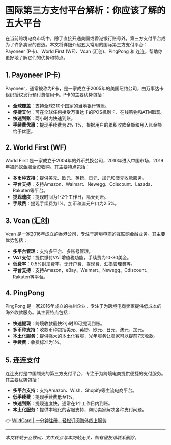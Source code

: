 # 国际第三方支付平台解析：你应该了解的五大平台

在当前跨境电商市场中，除了直接开通美国或香港银行账号外，第三方支付平台成为了许多卖家的首选。本文将详细介绍五大常用的国际第三方支付平台：Payoneer (P卡)、World First (WF)、Vcan (汇创)、PingPong 和 连连，帮助你更好地了解它们的优势和特点。

## 1. Payoneer (P卡)

Payoneer，通常被称为P卡，是一家成立于2005年的美国纽约公司，由万事达卡组织授权发行预付费信用卡。P卡的主要优势包括：

- **全球覆盖**：支持全球210个国家的当地银行转账。
- **便捷支付**：可在全球任何接受万事达卡的POS机刷卡、在线购物和ATM取现。
- **快速到账**：两小时内快速到账。
- **手续费优惠**：提现手续费为2%-1%，根据用户的累积收款金额和月入账金额给予优惠。

## 2. World First (WF)

World First 是一家成立于2004年的外币兑换公司，2010年进入中国市场，2019年被蚂蚁金服全资收购。其主要特点包括：

- **多币种支持**：提供美元、欧元、英镑、日元、加元和澳元收款服务。
- **平台支持**：支持Amazon、Walmart、Newegg、Cdiscount、Lazada、Rakuten等平台。
- **提现速度**：提现时间为1-2个工作日，隔天到账。
- **手续费**：提现手续费为1%，加币和澳元户口为2.5%。

## 3. Vcan (汇创)

Vcan 是一家2016年成立的香港公司，专注于跨境电商的互联网金融业务。其主要优势包括：

- **多平台管理**：支持多平台、多账号管理。
- **VAT支付**：提供缴付VAT增值税功能，手续费为10-30美金。
- **低费率**：0.5%封顶费率，无开户费、提现费、汇损管理费等。
- **平台支持**：支持Amazon、eBay、Walmart、Newegg、Cdiscount、Rakuten等平台。

## 4. PingPong

PingPong 是一家2016年成立的杭州企业，专注于为跨境电商卖家提供低成本的海外收款服务。其主要特点包括：

- **快速提现**：跨境收款最快2小时即可提现到账。
- **多币种支持**：收款币种包括美元、英镑、欧元、日元、澳元、加元。
- **本土化服务**：提供强大的本土化客服，光年服务让卖家可以提前7天收款。
- **手续费**：收费标准为1%。

## 5. 连连支付

连连支付是中国领先的第三方支付平台，专注于为跨境电商提供便捷的支付服务。其主要优势包括：

- **多平台支持**：支持Amazon、Wish、Shopify等主流电商平台。
- **低手续费**：提现手续费低至1%。
- **快速到账**：提现速度快，通常在1个工作日内到账。
- **本土化服务**：提供本地化的客服支持，帮助卖家解决各种支付问题。

👉 [WildCard | 一分钟注册，轻松订阅海外线上服务](https://bbtdd.com/WildCard)

---

*本文转载于互联网，文中观点与本网站无关，如有侵权请联系删除。*